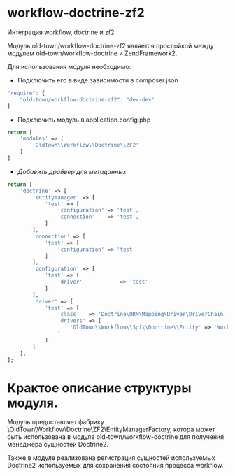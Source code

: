 # workflow-doctrine-zf2

Интеграция workflow, doctrine и zf2

Модуль old-town/workflow-doctrine-zf2 является прослойкой между модулем old-town/workflow-doctrine и ZendFramework2.

Для использования модуля необходимо:

* Подключить его в виде зависимости в composer.json
```php
"require": {
    "old-town/workflow-doctrine-zf2": "dev-dev"
}
```
* Подключить модуль в application.config.php
```php
return [
    'modules' => [
        'OldTown\\Workflow\\Doctrine\\ZF2'
    ]
]
```

* *Добавить драйвер для метаданных*
```php
return [
    'doctrine' => [
        'entitymanager' => [
            'test' => [
                'configuration' => 'test',
                'connection'    => 'test',
            ]
        ],
        'connection' => [
            'test' => [
                'configuration' => 'test'
            ]
        ],
        'configuration' => [
            'test' => [
                'driver'            => 'test'
            ]
        ],
        'driver' => [
            'test' => [
                'class'   => 'Doctrine\ORM\Mapping\Driver\DriverChain',
                'drivers' => [
                    'OldTown\\Workflow\\Spi\\Doctrine\\Entity' => 'WorkflowDoctrineEntity'
                ]
            ]
        ]
    ],
];
```

# Крактое описание структуры модуля.

Модуль предоставляет фабрику \OldTown\Workflow\Doctrine\ZF2\EntityManagerFactory, котора может быть использована в 
модуле old-town/workflow-doctrine для получения менеджера сущностей Doctrine2.

Также в модуле реализована регистрация сущностей используемых Doctrine2 используемых для сохранения состояния процесса
workflow.